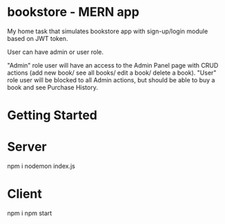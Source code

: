 # bookstore - MERN app

My home task that simulates bookstore app with sign-up/login module based on JWT token.

User can have admin or user role.

"Admin" role user will have an access to the Admin Panel page with CRUD actions (add new book/ see all books/ edit a book/ delete a book).
"User" role user will be blocked to all Admin actions, but should be able to buy a book and see Purchase History.

# Getting Started 

# Server
npm i
nodemon index.js

# Client
npm i
npm start
